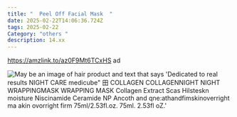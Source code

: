 ```yaml
---
title: "  Peel Off Facial Mask  "
date: 2025-02-22T14:06:36.724Z
tags: 2025-02-22
Category: "others "
description: 14.xx
---
```



https://amzlink.to/az0F9Mt6TCxHS ad 

<!--StartFragment-->

![May be an image of hair product and text that says 'Dedicated to real results NIGHT CARE medicube" 田 COLLAGEN COLLAGENNIGHT NIGHT WRAPPINGMASK WRAPPING MASK Collagen Extract Scas Hilsteskn moisture Niscinamide Ceramide NP Ancoth and qne:athandfimskinoverright ma akin ovorright firm 75ml/2.53fl.oz. 75ml. 2.53fl oZ.'](https://scontent.fccu31-2.fna.fbcdn.net/v/t39.30808-6/480388157_595258306840528_3020102885820469796_n.jpg?stp=dst-jpg_p526x296_tt6&_nc_cat=108&ccb=1-7&_nc_sid=aa7b47&_nc_ohc=7bi7UokD1q0Q7kNvgGnNpvO&_nc_oc=Adi9WfLKZAUUOnip1LjffRfyCR0RCm79kdH66Tqlnj1XOp9CpnjWXTTota4x5BQe7jc&_nc_zt=23&_nc_ht=scontent.fccu31-2.fna&_nc_gid=AfZFN8LXkQ5cIQVFt0hXyp7&oh=00_AYCEU7aqTd8l4YngjFp37rvdzSXf_A1Ylcfmorrem5KONg&oe=67BA65F2)

<!--EndFragment-->

<!--EndFragment-->
